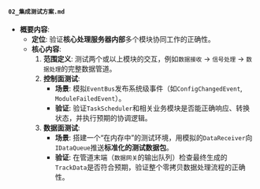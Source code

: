 ﻿#### **`02_集成测试方案.md`**

  * **概要内容**:
      * **定位**: 验证**核心处理服务器内部**多个模块协同工作的正确性。
      * **核心内容**:
        1.  **范围定义**: 测试两个或以上模块的交互，例如`数据接收` -\> `信号处理` -\> `数据处理`的完整数据管道。
        2.  **控制面测试**:
              * **场景**: 模拟`EventBus`发布系统级事件（如`ConfigChangedEvent`, `ModuleFailedEvent`）。
              * **验证**: 验证`TaskScheduler`和相关业务模块是否能正确响应、转换状态，并执行预期的协调逻辑。
        3.  **数据面测试**:
              * **场景**: 搭建一个“在内存中”的测试环境，用模拟的`DataReceiver`向`IDataQueue`推送**标准化的测试数据包**。
              * **验证**: 在管道末端（`数据网关`的输出队列）检查最终生成的`TrackData`是否符合预期，验证整个零拷贝数据处理流程的正确性。
